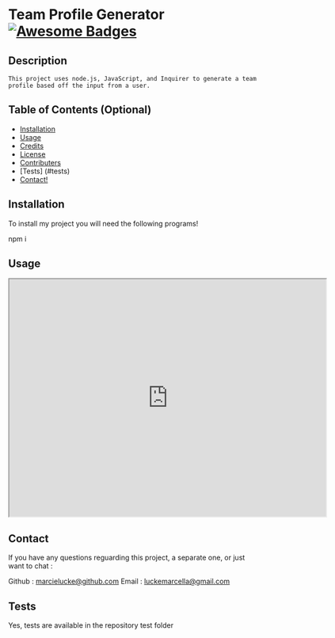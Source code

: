 # Team Profile Generator   [![Awesome Badges](https://img.shields.io/badge/badges-awesome-green.svg)](https://github.com/Naereen/badges)


## Description

    This project uses node.js, JavaScript, and Inquirer to generate a team profile based off the input from a user.

    


## Table of Contents (Optional)



- [Installation](#installation)
- [Usage](#usage)
- [Credits](#credits)
- [License](#license)
- [Contributers](#contributors)
- [Tests] (#tests)
- [Contact!](#Contact)

## Installation

To install my project you will need the following programs! 

 npm i

## Usage

<iframe src="https://drive.google.com/file/d/1oD99nIexCZt1S0LIQroiWYHo9voJdZr6/preview" width="640" height="480"></iframe>
 


## Contact

If you have any questions reguarding this project, a separate one, or just want to chat :

Github : marcielucke@github.com
Email : luckemarcella@gmail.com

## Tests

 Yes, tests are available in the repository test folder


